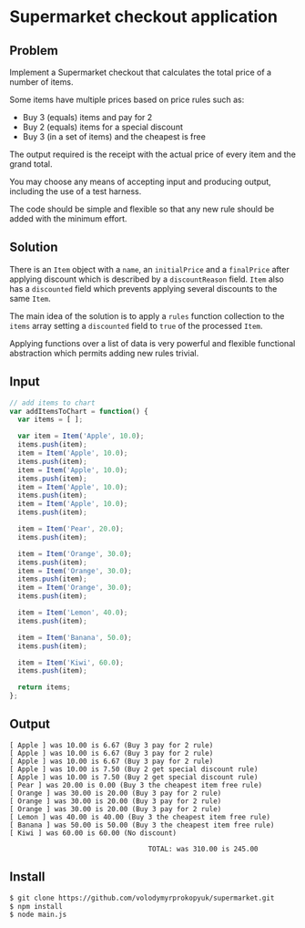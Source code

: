 # Supermarket checkout application

## Problem

Implement a Supermarket checkout that calculates the total price of a number of
items.

Some items have multiple prices based on price rules such as:
- Buy 3 (equals) items and pay for 2
- Buy 2 (equals) items for a special discount
- Buy 3 (in a set of items) and the cheapest is free

The output required is the receipt with the actual price of every item and the
grand total.

You may choose any means of accepting input and producing output, including the
use of a test harness.

The code should be simple and flexible so that any new rule should be added with
the minimum effort.

## Solution

There is an `Item` object with a `name`, an `initialPrice` and a `finalPrice`
after applying discount which is described by a `discountReason` field.
`Item` also has a `discounted` field which prevents applying several discounts
to the same `Item`.

The main idea of the solution is to apply a `rules` function collection to the
`items` array setting a `discounted` field to `true` of the processed `Item`.

Applying functions over a list of data is very powerful and flexible functional
abstraction which permits adding new rules trivial.

## Input

```javascript
// add items to chart
var addItemsToChart = function() {
  var items = [ ];

  var item = Item('Apple', 10.0);
  items.push(item);
  item = Item('Apple', 10.0);
  items.push(item);
  item = Item('Apple', 10.0);
  items.push(item);
  item = Item('Apple', 10.0);
  items.push(item);
  item = Item('Apple', 10.0);
  items.push(item);

  item = Item('Pear', 20.0);
  items.push(item);

  item = Item('Orange', 30.0);
  items.push(item);
  item = Item('Orange', 30.0);
  items.push(item);
  item = Item('Orange', 30.0);
  items.push(item);

  item = Item('Lemon', 40.0);
  items.push(item);

  item = Item('Banana', 50.0);
  items.push(item);

  item = Item('Kiwi', 60.0);
  items.push(item);

  return items;
};
```

## Output

```
[ Apple ] was 10.00 is 6.67 (Buy 3 pay for 2 rule)
[ Apple ] was 10.00 is 6.67 (Buy 3 pay for 2 rule)
[ Apple ] was 10.00 is 6.67 (Buy 3 pay for 2 rule)
[ Apple ] was 10.00 is 7.50 (Buy 2 get special discount rule)
[ Apple ] was 10.00 is 7.50 (Buy 2 get special discount rule)
[ Pear ] was 20.00 is 0.00 (Buy 3 the cheapest item free rule)
[ Orange ] was 30.00 is 20.00 (Buy 3 pay for 2 rule)
[ Orange ] was 30.00 is 20.00 (Buy 3 pay for 2 rule)
[ Orange ] was 30.00 is 20.00 (Buy 3 pay for 2 rule)
[ Lemon ] was 40.00 is 40.00 (Buy 3 the cheapest item free rule)
[ Banana ] was 50.00 is 50.00 (Buy 3 the cheapest item free rule)
[ Kiwi ] was 60.00 is 60.00 (No discount)

                                  TOTAL: was 310.00 is 245.00
```

## Install

```bash
$ git clone https://github.com/volodymyrprokopyuk/supermarket.git
$ npm install
$ node main.js
```
